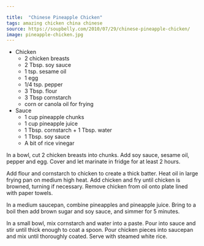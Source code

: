 ```yaml
---

title:  "Chinese Pineapple Chicken"
tags: amazing chicken china chinese
source: https://soupbelly.com/2010/07/29/chinese-pineapple-chicken/
image: pineapple-chicken.jpg
---
```

* Chicken
  * 2 chicken breasts
  * 2 Tbsp. soy sauce
  * 1 tsp. sesame oil
  * 1 egg
  * 1/4 tsp. pepper
  * 3 Tbsp. flour
  * 3 Tbsp cornstarch
  * corn or canola oil for frying
* Sauce
  * 1 cup pineapple chunks
  * 1 cup pineapple juice
  * 1 Tbsp. cornstarch + 1 Tbsp. water
  * 1 Tbsp. soy sauce
  * A bit of rice vinegar

In a bowl, cut 2 chicken breasts into chunks. Add soy sauce, sesame oil, pepper and egg. Cover and let marinate in fridge for at least 2 hours.

Add flour and cornstarch to chicken to create a thick batter. Heat oil in large frying pan on medium high heat. Add chicken and fry until chicken is browned, turning if necessary. Remove chicken from oil onto plate lined with paper towels.

In a medium saucepan, combine pineapples and pineapple juice. Bring to a boil then add brown sugar and soy sauce, and simmer for 5 minutes.

In a small bowl, mix cornstarch and water into a paste. Pour into sauce and stir until thick enough to coat a spoon. Pour chicken pieces into saucepan and mix until thoroughly coated. Serve with steamed white rice.
